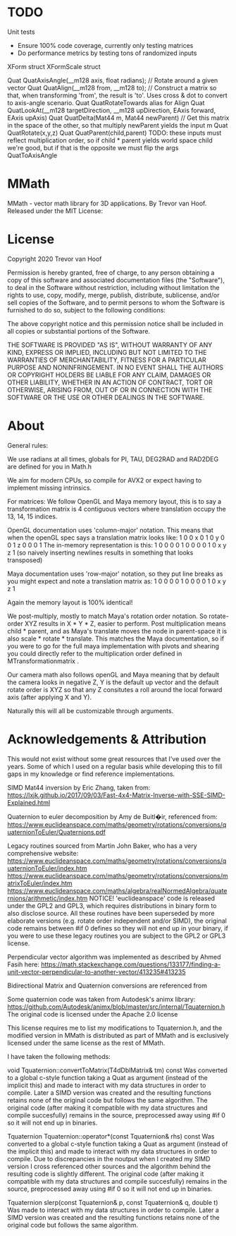 # TODO
Unit tests
- Ensure 100% code coverage, currently only testing matrices
- Do performance metrics by testing tons of randomized inputs

XForm struct
XFormScale struct

Quat QuatAxisAngle(__m128 axis, float radians); // Rotate around a given vector
Quat QuatAlign(__m128 from, __m128 to); // Construct a matrix so that, when transforming 'from', the result is 'to'. Uses cross & dot to convert to axis-angle scenario.
Quat QuatRotateTowards alias for Align
Quat QuatLookAt(__m128 targetDirection, __m128 upDirection, EAxis forward, EAxis upAxis)
Quat QuatDelta(Mat44 m, Mat44 newParent) // Get this matrix in the space of the other, so that multiply newParent yields the input m
Quat QuatRotate(x,y,z)
Quat QuatParent(child,parent) TODO: these inputs must reflect multiplication order, so if child * parent yields world space child we're good, but if that is the opposite we must flip the args
QuatToAxisAngle

# MMath
MMath - vector math library for 3D applications.
By Trevor van Hoof.
Released under the MIT License:

# License
Copyright 2020 Trevor van Hoof

Permission is hereby granted, free of charge, to any person obtaining a copy of this software and associated documentation files (the "Software"), to deal in the Software without restriction, including without limitation the rights to use, copy, modify, merge, publish, distribute, sublicense, and/or sell copies of the Software, and to permit persons to whom the Software is furnished to do so, subject to the following conditions:

The above copyright notice and this permission notice shall be included in all copies or substantial portions of the Software.

THE SOFTWARE IS PROVIDED "AS IS", WITHOUT WARRANTY OF ANY KIND, EXPRESS OR IMPLIED, INCLUDING BUT NOT LIMITED TO THE WARRANTIES OF MERCHANTABILITY, FITNESS FOR A PARTICULAR PURPOSE AND NONINFRINGEMENT. IN NO EVENT SHALL THE AUTHORS OR COPYRIGHT HOLDERS BE LIABLE FOR ANY CLAIM, DAMAGES OR OTHER LIABILITY, WHETHER IN AN ACTION OF CONTRACT, TORT OR OTHERWISE, ARISING FROM, OUT OF OR IN CONNECTION WITH THE SOFTWARE OR THE USE OR OTHER DEALINGS IN THE SOFTWARE.

# About
General rules:

We use radians at all times, globals for PI, TAU, DEG2RAD and RAD2DEG are defined for you in Math.h

We aim for modern CPUs, so compile for AVX2 or expect having to implement missing intrinsics.

For matrices:
We follow OpenGL and Maya memory layout, this is to say a transformation matrix
is 4 contiguous vectors where translation occupy the 13, 14, 15 indices.

OpenGL documentation uses 'column-major' notation.
This means that when the openGL spec says a translation matrix looks like:
1 0 0 x
0 1 0 y
0 0 1 z
0 0 0 1
The in-memory representation is this:
1 0 0 0 0 1 0 0 0 0 1 0 x y z 1
(so naively inserting newlines results in something that looks transposed)

Maya documentation uses 'row-major' notation, so they put line breaks as you might
expect and note a translation matrix as:
1 0 0 0
0 1 0 0
0 0 1 0
x y z 1

Again the memory layout is 100% identical!

We post-multiply, mostly to match Maya's rotation order notation.
So rotate-order XYZ results in X * Y * Z, easier to perform.
Post multiplication means child * parent, and as Maya's translate moves the node in
parent-space it is also scale * rotate * translate. This matches the Maya documentation,
so if you were to go for the full maya implementation with pivots and shearing you
could directly refer to the multiplication order defined in MTransformationmatrix .

Our camera math also follows openGL and Maya meaning that by default the camera
looks in negative Z, Y is the default up vector and the default rotate order is XYZ
so that any Z consitutes a roll around the local forward axis (after applying X and Y).

Naturally this will all be customizable through arguments.

# Acknowledgements & Attribution
This would not exist without some great resources that I've used over the years.
Some of which I used on a regular basis while developing this to fill gaps in my knowledge or find reference implementations.

SIMD Mat44 inversion by Eric Zhang, taken from:
https://lxjk.github.io/2017/09/03/Fast-4x4-Matrix-Inverse-with-SSE-SIMD-Explained.html

Quaternion to euler decomposition by Amy de Buitl�ir, referenced from:
https://www.euclideanspace.com/maths/geometry/rotations/conversions/quaternionToEuler/Quaternions.pdf

Legacy routines sourced from Martin John Baker, who has a very comprehensive website:
https://www.euclideanspace.com/maths/geometry/rotations/conversions/quaternionToEuler/index.htm
https://www.euclideanspace.com/maths/geometry/rotations/conversions/matrixToEuler/index.htm
https://www.euclideanspace.com/maths/algebra/realNormedAlgebra/quaternions/arithmetic/index.htm
NOTICE! 'euclideanspace' code is released under the GPL2 and GPL3, which requires distributions in binary form to also disclose source.
All these routines have been superseded by more elaborate versions (e.g. rotate order independent and/or SIMD),
the original code remains between #if 0 defines so they will not end up in your binary, if you were to use these
legacy routines you are subject to the GPL2 or GPL3 license.

Perpendicular vector algorithm was implemented as described by Ahmed Fasih here:
https://math.stackexchange.com/questions/133177/finding-a-unit-vector-perpendicular-to-another-vector/413235#413235

Bidirectional Matrix and Quaternion conversions are referenced from

Some quaternion code was taken from Autodesk's animx library:
https://github.com/Autodesk/animx/blob/master/src/internal/Tquaternion.h
The original code is licensed under the Apache 2.0 license

This license requires me to list my modifications to Tquaternion.h, and the modified version in MMath is distributed as part of MMath and is exclusively licensed under the same license as the rest of MMath.

I have taken the following methods: 

void Tquaternion::convertToMatrix(T4dDblMatrix& tm) const
Was converted to a global c-style function taking a Quat as argument (instead of the implicit this) and made to interact with my data structures in order to compile.
Later a SIMD version was created and the resulting functions retains none of the original code but follows the same algorithm.
The original code (after making it compatible with my data structures and compile succesfully) remains in the source, preprocessed away using #if 0 so it will not end up in binaries.

Tquaternion Tquaternion::operator*(const Tquaternion& rhs) const
Was converted to a global c-style function taking a Quat as argument (instead of the implicit this) and made to interact with my data structures in order to compile.
Due to discrepancies in the noutput when I created my SIMD version I cross referenced other sources and the algorithm behind the resulting code is slightly different.
The original code (after making it compatible with my data structures and compile succesfully) remains in the source, preprocessed away using #if 0 so it will not end up in binaries.

Tquaternion slerp(const Tquaternion& p, const Tquaternion& q, double t)
Was made to interact with my data structures in order to compile.
Later a SIMD version was created and the resulting functions retains none of the original code but follows the same algorithm.
